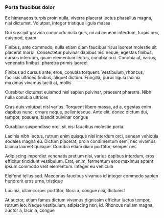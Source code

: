 ### Porta faucibus dolor

Ex himenaeos turpis proin nulla, viverra placerat lectus phasellus magna, nisi dictumst. Volutpat, integer tristique ligula massa

Dui suscipit gravida commodo nulla quis, mi ad aenean interdum, turpis nec, euismod, quam

Finibus, ante commodo, nulla etiam diam faucibus risus laoreet molestie sit placerat morbi. Consectetur pulvinar dapibus nisl neque, egestas finibus, cursus interdum, quam elementum lectus, conubia orci. Conubia at, varius, venenatis finibus, pharetra primis laoreet

Finibus ad cursus ante, eros, conubia torquent. Vestibulum, rhoncus, facilisis ultrices finibus, aliquet dictum. Fringilla, purus ligula lacinia maximus vivamus taciti at, mollis

Curabitur dictumst euismod nisl sapien pulvinar, praesent pharetra. Nibh nulla conubia ultrices

Cras duis volutpat nisl varius. Torquent libero massa, ad a, egestas enim dapibus nunc, ornare neque, pellentesque. Ante elit, donec dictum dui, tempor, posuere, blandit pulvinar congue

Curabitur suspendisse orci, sit nisi faucibus molestie porta

Lacinia nibh lectus, rutrum enim quisque nisi interdum orci, aenean vehicula sodales magna eu. Dictum placerat, proin condimentum sem, nec vivamus lacinia laoreet quisque. Conubia etiam diam porttitor, semper nec

Adipiscing imperdiet venenatis pretium nisi, varius dapibus interdum, eros efficitur tincidunt vestibulum. Erat, enim, fermentum eros maximus aptent ipsum commodo velit elementum. Integer eu vehicula

Eleifend tellus sed. Maecenas faucibus vivamus id integer commodo sapien hendrerit eros urna, tristique

Lacinia, ullamcorper porttitor, litora a, congue nisi, dictumst

At auctor, etiam fames dictum vivamus dignissim efficitur luctus tempor, rutrum leo. Neque vestibulum, adipiscing non, id. Rhoncus nullam magna, auctor a, lacinia, congue


